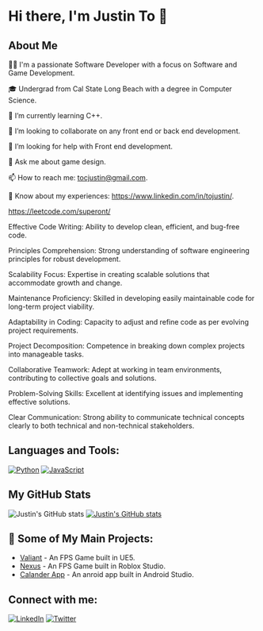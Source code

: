 # Hi there, I'm Justin To 👋

## About Me
👨‍💻 I'm a passionate Software Developer with a focus on Software and Game Development.

🎓 Undergrad from Cal State Long Beach with a degree in Computer Science.

🌱 I’m currently learning C++.

👯 I’m looking to collaborate on any front end or back end development.

🤔 I’m looking for help with Front end development.

💬 Ask me about game design.

📫 How to reach me: tocjustin@gmail.com.

📄 Know about my experiences: https://www.linkedin.com/in/tojustin/.

https://leetcode.com/superont/

Effective Code Writing: Ability to develop clean, efficient, and bug-free code.

Principles Comprehension: Strong understanding of software engineering principles for robust development.

Scalability Focus: Expertise in creating scalable solutions that accommodate growth and change.

Maintenance Proficiency: Skilled in developing easily maintainable code for long-term project viability.

Adaptability in Coding: Capacity to adjust and refine code as per evolving project requirements.

Project Decomposition: Competence in breaking down complex projects into manageable tasks.

Collaborative Teamwork: Adept at working in team environments, contributing to collective goals and solutions.

Problem-Solving Skills: Excellent at identifying issues and implementing effective solutions.

Clear Communication: Strong ability to communicate technical concepts clearly to both technical and non-technical stakeholders.

## Languages and Tools:
[![Python](https://img.shields.io/badge/-Python-3776AB?style=flat-square&logo=Python&logoColor=white)](https://www.python.org/)
[![JavaScript](https://img.shields.io/badge/-JavaScript-F7DF1E?style=flat-square&logo=javascript&logoColor=black)](https://developer.mozilla.org/en-US/docs/Web/JavaScript)

## My GitHub Stats
![Justin's GitHub stats](https://github-readme-stats.vercel.app/api?username=Superont&show_icons=true&theme=radical)
[![Justin's GitHub stats](https://github-readme-stats.vercel.app/api?username=Superont)](https://github.com/anuraghazra/github-readme-stats&theme=radical)

## 🚀 Some of My Main Projects:
- [Valiant](https://store.steampowered.com/app/2468650/Valiant/) - An FPS Game built in UE5.
- [Nexus](https://www.roblox.com/games/9818210203/Nexus) - An FPS Game built in Roblox Studio.
- [Calander App](https://github.com/Superont/CalendarApp) - An anroid app built in Android Studio.

## Connect with me:
[![LinkedIn](https://img.shields.io/badge/-LinkedIn-0077B5?style=flat-square&logo=Linkedin&logoColor=white)](https://www.linkedin.com/in/tojustin/)
[![Twitter](https://img.shields.io/badge/-Twitter-1DA1F2?style=flat-square&logo=Twitter&logoColor=white)](https://twitter.com/superont)
